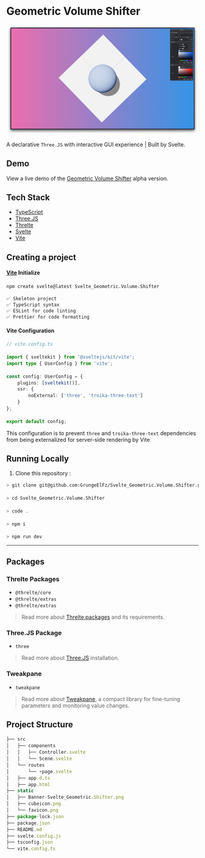 # Geometric Volume Shifter

![Geometric Volume Shifter](static/Banner-Svelte_Geometric.Shifter.png)

A declarative `Three.JS` with interactive GUI experience | Built by Svelte.

## Demo

View a live demo of the [Geometric Volume Shifter](https:/svelte-geometric-volume-shifter.vercel.app) alpha version.

## Tech Stack

- [TypeScript](https://www.typescriptlang.org/)
- [Three.JS](https://threejs.org/)
- [Threlte](https://threlte.xyz/)
- [Svelte](https://kit.svelte.dev/)
- [Vite](https://vitejs.dev/guide/)

## Creating a project

#### [Vite](https://kit.svelte.dev/docs/creating-a-project) Initialize

```
npm create svelte@latest Svelte_Geometric.Volume.Shifter

✅ Skeleton project
✅ TypeScript syntax
✅ ESLint for code linting
✅ Prettier for code formatting
```

#### Vite Configuration

```ts
// vite.config.ts

import { sveltekit } from '@sveltejs/kit/vite';
import type { UserConfig } from 'vite';

const config: UserConfig = {
	plugins: [sveltekit()],
	ssr: {
		noExternal: ['three', 'troika-three-text']
	}
};

export default config;
```

This configuration is to prevent `three` and `troika-three-text` dependencies from being externalized for server-side rendering by Vite

## Running Locally

1. Clone this repository :

```bash
> git clone git@github.com:GrungeElFz/Svelte_Geometric.Volume.Shifter.git

> cd Svelte_Geometric.Volume.Shifter

> code .

> npm i

> npm run dev
```

---

## Packages

### Threlte Packages

- `@threlte/core`
- `@threlte/extras`
- `@threlte/extras`

> Read more about [Threlte packages](https://threlte.xyz/getting-started#installation) and its requirements.

### Three.JS Package

- `three`

> Read more about [Three.JS](https://threejs.org/docs/manual/en/introduction/Installation.html) installation.

### Tweakpane

- `tweakpane`

> Read more about [Tweakpane](https://cocopon.github.io/tweakpane/getting-started/), a compact library for fine-tuning parameters and monitoring value changes.

## Project Structure

```ts
├── src
│   ├── components
│   │   ├── Controller.svelte
│   │   └── Scene.svelte
│   └── routes
│       └── +page.svelte
│   ├── app.d.ts
│   ├── app.html
├── static
│   ├── Banner-Svelte_Geometric.Shifter.png
│   ├── cubeicon.png
│   └── favicon.png
├── package-lock.json
├── package.json
├── README.md
├── svelte.config.js
├── tsconfig.json
└── vite.config.ts
```
